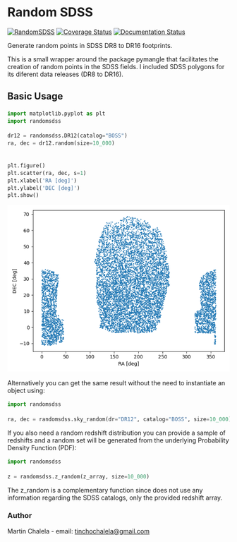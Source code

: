 
# Random SDSS

[![RandomSDSS](https://github.com/mchalela/RandomSDSS/actions/workflows/randomSDSS_ci.yml/badge.svg)](https://github.com/mchalela/RandomSDSS/actions/workflows/randomSDSS_ci.yml)
[![Coverage Status](https://coveralls.io/repos/github/mchalela/RandomSDSS/badge.svg?branch=main)](https://coveralls.io/github/mchalela/RandomSDSS?branch=main)
[![Documentation Status](https://readthedocs.org/projects/randomsdss/badge/?version=latest)](https://randomsdss.readthedocs.io/en/latest/?badge=latest)

Generate random points in SDSS DR8 to DR16 footprints.

This is a small wrapper around the package pymangle that facilitates
the creation of random points in the SDSS fields. I included 
SDSS polygons for its diferent data releases (DR8 to DR16).


## Basic Usage

```python
import matplotlib.pyplot as plt
import randomsdss

dr12 = randomsdss.DR12(catalog="BOSS")
ra, dec = dr12.random(size=10_000)


plt.figure()
plt.scatter(ra, dec, s=1)
plt.xlabel('RA [deg]')
plt.ylabel('DEC [deg]')
plt.show()
```

<p align="center">
    <img src="https://github.com/mchalela/RandomSDSS/blob/main/docs/source/_static/example.png" alt="DR12 example">
</p>

Alternatively you can get the same result without the need to 
instantiate an object using:

```python
import randomsdss

ra, dec = randomsdss.sky_random(dr="DR12", catalog="BOSS", size=10_000)
```

If you also need a random redshift distribution you can provide a sample
of redshifts and a random set will be generated from the underlying 
Probability Density Function (PDF):

```python
import randomsdss

z = randomsdss.z_random(z_array, size=10_000)
```

The z_random is a complementary function since does not use any information 
regarding the SDSS catalogs, only the provided redshift array.


### Author
Martin Chalela - email: tinchochalela@gmail.com
